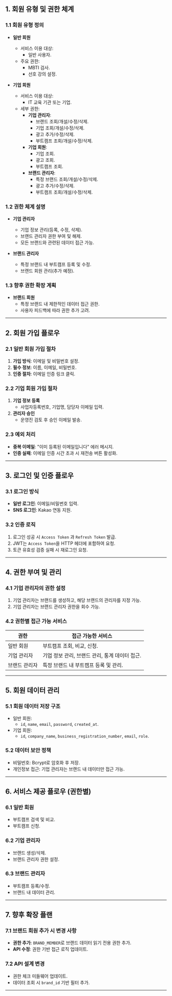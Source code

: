 ## 1. 회원 유형 및 권한 체계

### 1.1 회원 유형 정의
- **일반 회원**  
  - 서비스 이용 대상: 
	  - 일반 사용자.
  - 주요 권한: 
	  - MBTI 검사.
	  - 선호 강의 설정.
  
- **기업 회원**  
  - 서비스 이용 대상: 
	  - IT 교육 기관 또는 기업.  
  - 세부 권한:
    - **기업 관리자**: 
	    - 브랜드 조회/개설/수정/삭제.
	    - 기업 조회/개설/수정/삭제.
	    - 광고 추가/수정/삭제.
	    - 부트캠프 조회/개설/수정/삭제.
	- **기업 회원**:
		- 기업 조회.
		- 광고 조회.
		- 부트캠프 조회.
    - **브랜드 관리자**: 
	    - 특정 브랜드 조회/개설/수정/삭제.
	    - 광고 추가/수정/삭제.
	    - 부트캠프 조회/개설/수정/삭제.

### 1.2 권한 체계 설명
- **기업 관리자**
  - 기업 정보 관리(등록, 수정, 삭제).
  - 브랜드 관리자 권한 부여 및 해제.
  - 모든 브랜드와 관련된 데이터 접근 가능.

- **브랜드 관리자**
  - 특정 브랜드 내 부트캠프 등록 및 수정.
  - 브랜드 회원 관리(추가 예정).

### 1.3 향후 권한 확장 계획
- **브랜드 회원**  
  - 특정 브랜드 내 제한적인 데이터 접근 권한.  
  - 사용자 피드백에 따라 권한 추가 고려.

---

## **2. 회원 가입 플로우**

### 2.1 일반 회원 가입 절차
1. **가입 방식**: 이메일 및 비밀번호 설정.
2. **필수 정보**: 이름, 이메일, 비밀번호.
3. **인증 절차**: 이메일 인증 링크 클릭.

### 2.2 기업 회원 가입 절차
1. **기업 정보 등록**
   - 사업자등록번호, 기업명, 담당자 이메일 입력.
2. **관리자 승인**
   - 운영진 검토 후 승인 이메일 발송.

### 2.3 예외 처리
- **중복 이메일**: "이미 등록된 이메일입니다" 에러 메시지.
- **인증 실패**: 이메일 인증 시간 초과 시 재전송 버튼 활성화.

---

## **3. 로그인 및 인증 플로우**

### 3.1 로그인 방식
- **일반 로그인**: 이메일/비밀번호 입력.
- **SNS 로그인**: Kakao 연동 지원.

### 3.2 인증 로직
1. 로그인 성공 시 `Access Token` 과 `Refresh Token` 발급.
2. JWT는 `Access Token`을 HTTP 헤더에 포함하여 요청.
3. 토큰 유효성 검증 실패 시 재로그인 요청.

---

## **4. 권한 부여 및 관리**

### 4.1 기업 관리자의 권한 설정
1. 기업 관리자는 브랜드를 생성하고, 해당 브랜드의 관리자를 지정 가능.
2. 기업 관리자는 브랜드 관리자 권한을 회수 가능.

### 4.2 권한별 접근 가능 서비스
| 권한             | 접근 가능한 서비스                                  |
|------------------|---------------------------------------------------|
| 일반 회원        | 부트캠프 조회, 비교, 신청.                        |
| 기업 관리자      | 기업 정보 관리, 브랜드 관리, 통계 데이터 접근.     |
| 브랜드 관리자    | 특정 브랜드 내 부트캠프 등록 및 관리.             |

---

## **5. 회원 데이터 관리**

### 5.1 회원 데이터 저장 구조
- 일반 회원:
  - `id`, `name`, `email`, `password`, `created_at`.
- 기업 회원:
  - `id`, `company_name`, `business_registration_number`, `email`, `role`.

### 5.2 데이터 보안 정책
- 비밀번호: Bcrypt로 암호화 후 저장.
- 개인정보 접근: 기업 관리자는 브랜드 내 데이터만 접근 가능.

---

## **6. 서비스 제공 플로우 (권한별)**

### 6.1 일반 회원
- 부트캠프 검색 및 비교.
- 부트캠프 신청.

### 6.2 기업 관리자
- 브랜드 생성/삭제.
- 브랜드 관리자 권한 설정.

### 6.3 브랜드 관리자
- 부트캠프 등록/수정.
- 브랜드 내 데이터 관리.

---

## **7. 향후 확장 플랜**

### 7.1 브랜드 회원 추가 시 변경 사항
- **권한 추가**: `BRAND_MEMBER`로 브랜드 데이터 읽기 전용 권한 추가.
- **API 수정**: 권한 기반 접근 로직 업데이트.

### 7.2 API 설계 변경
- 권한 체크 미들웨어 업데이트.
- 데이터 조회 시 `brand_id` 기반 필터 추가.

---
